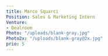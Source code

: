 ```yaml
---
title: Marco Squarci
Position: Sales & Marketing Intern
Venture:
- Dealroom
Photo: "/uploads/blank-gray.jpg"
Photo2x: "/uploads/blank-gray@2x.jpg"
prio: 5
---
```


